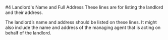 #4 Landlord's Name and Full Address
These lines are for listing the landlord and their address. 

The landlord’s name and address should be listed on these lines. It might also include the name and address of the managing agent that is acting on behalf of the landlord. 